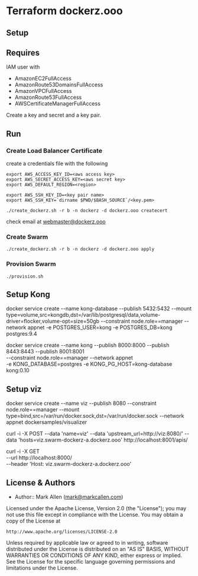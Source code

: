 # Terraform dockerz.ooo

## Setup

## Requires

IAM user with
 - AmazonEC2FullAccess
 - AmazonRoute53DomainsFullAccess
 - AmazonVPCFullAccess
 - AmazonRoute53FullAccess
 - AWSCertificateManagerFullAccess

Create a key and secret and a key pair.


## Run

### Create Load Balancer Certificate

create a credentials file with the following

````
export AWS_ACCESS_KEY_ID=<aws access key>
export AWS_SECRET_ACCESS_KEY=<aws secret key>
export AWS_DEFAULT_REGION=<region>

export AWS_SSH_KEY_ID=<key pair name>
export AWS_SSH_KEY=`dirname $PWD/$BASH_SOURCE`/<key.pem>
````

````
./create_dockerz.sh -r b -n dockerz -d dockerz.ooo createcert
````

check email at webmaster@dockerz.ooo

### Create Swarm

````
./create_dockerz.sh -r b -n dockerz -d dockerz.ooo apply
````

### Provision Swarm

````
./provision.sh
````


## Setup Kong

docker service create --name kong-database --publish 5432:5432 --mount type=volume,src=kongdb,dst=/var/lib/postgresql/data,volume-driver=flocker,volume-opt=size=50gb --constraint node.role==manager --network appnet -e POSTGRES_USER=kong -e POSTGRES_DB=kong postgres:9.4

docker service create --name kong  --publish 8000:8000  --publish 8443:8443  --publish 8001:8001 \
--constraint node.role==manager --network appnet \
-e KONG_DATABASE=postgres -e KONG_PG_HOST=kong-database kong:0.10

## Setup viz

docker service create --name viz --publish 8080 --constraint node.role==manager --mount type=bind,src=/var/run/docker.sock,dst=/var/run/docker.sock --network appnet dockersamples/visualizer

curl -i -X POST --data 'name=viz' --data 'upstream_url=http://viz:8080/' --data 'hosts=viz.swarm-dockerz-a.dockerz.ooo' http://localhost:8001/apis/

curl -i -X GET \
  --url http://localhost:8000/ \
  --header 'Host: viz.swarm-dockerz-a.dockerz.ooo'


## License & Authors
- Author:: Mark Allen (mark@markcallen.com)

Licensed under the Apache License, Version 2.0 (the "License");
you may not use this file except in compliance with the License.
You may obtain a copy of the License at

    http://www.apache.org/licenses/LICENSE-2.0

Unless required by applicable law or agreed to in writing, software
distributed under the License is distributed on an "AS IS" BASIS,
WITHOUT WARRANTIES OR CONDITIONS OF ANY KIND, either express or implied.
See the License for the specific language governing permissions and
limitations under the License.
